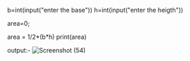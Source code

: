 b=int(input("enter the base"))
h=int(input("enter the heigth"))

area=0;

area = 1/2*(b*h)
print(area)

output:- 
![Screenshot (54)](https://user-images.githubusercontent.com/116490388/197387289-38530825-bd60-468b-ad5e-19efeb700fee.png)
